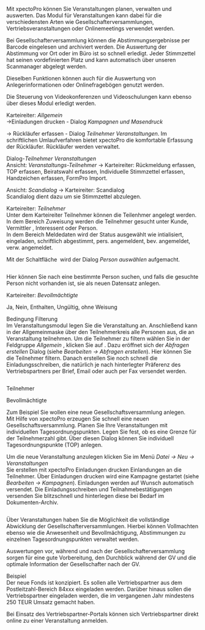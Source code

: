 <!DOCTYPE html>
<html>
<head>
<meta charset="utf-8">
<meta name="viewport" content="width=device-width, initial-scale=1.0">
<title>600_Veranstaltungen.md</title>
<link rel="stylesheet" href="https://stackedit.io/res-min/themes/base.css" />
<script type="text/javascript" src="https://cdn.mathjax.org/mathjax/latest/MathJax.js?config=TeX-AMS_HTML"></script>
</head>
<body><div class="container"><p>Mit xpectoPro können Sie Veranstaltungen planen, verwalten und auswerten. Das Modul für Veranstaltungen kann dabei für die verschiedensten Arten wie Gesellschafterversammlungen, Vertriebsveranstaltungen oder Onlinemeetings verwendet werden.</p>

<p>Bei Gesellschafterversammlung können die Abstimmungsergebnisse per Barcode eingelesen und archiviert werden. Die Auswertung der Abstimmung vor Ort oder im Büro ist so schnell erledigt. Jeder Stimmzettel hat seinen vordefinierten Platz und kann automatisch über unseren Scanmanager abgelegt werden.</p>

<p>Dieselben Funktionen können auch für die Auswertung von Anlegerinformationen oder Onlinefragebögen genutzt werden.</p>

<p>Die Steuerung von Videokonferenzen und Videoschulungen kann ebenso über dieses Modul erledigt werden.</p>

<p>Karteireiter: <em>Allgemein</em>  <br>
→Einladungen drucken - Dialog <em>Kampagnen und Masendruck</em></p>

<p>→ Rückläufer erfassen - Dialog <em>Teilnehmer Veranstaltungen</em>. Im schriftlichen Umlaufverfahren bietet xpectoPro die komfortable Erfassung der Rückläufer. Rückläufer werden verwaltet.</p>

<p>Dialog-<em>Teilnehmer  Veranstaltungen</em> <br>
Ansicht: <em>Veranstaltungs-Teilnehmer</em> → Karteireiter: Rückmeldung erfassen, TOP erfassen, Beiratswahl erfassen, Individuelle Stimmzettel erfassen, Handzeichen erfassen, FormPro Import. <br>
<img src="http://xpecto.github.io/docs/img/img_1432887691419.png" alt="" title=""></p>

<p>Ansicht: <em>Scandialog</em> → Karteireiter: Scandialog  <br>
<img src="http://xpecto.github.io/docs/img/img_1432887789278.png" alt="" title=""> <br>
 Scandialog dient dazu um sie Stimmzettel abzulegen.    </p>

<p>Karteireiter: <em>Teilnehmer</em> <br>
Unter dem Karteireiter Teilnehmer können die Teilenhmer angelegt werden. In dem Bereich Zuweisung werden die Teilnehmer gesucht unter Kunde, Vermittler , Interessent oder Person. <br>
In dem Bereich Meldedaten wird der Status ausgewählt wie intialisiert, eingeladen, schriftlich abgestimmt, pers. angemeldent, bev. angemeldet, verw. angemeldet.</p>

<p>Mit der Schaltfläche <img src="http://xpecto.github.io/docs/img/img_1426499792252.png" alt="" title=""> wird der Dialog <em>Person auswählen</em> aufgemacht. </p>

<p><img src="http://xpecto.github.io/docs/img/img_1426500257178.png" alt="" title=""></p>

<p>Hier können Sie nach eine bestimmte Person suchen, und falls die gesuchte Person nicht vorhanden ist, sie als neuen Datensatz anlegen.</p>

<p>Karteireiter: <em>Bevollmächtigte</em></p>

<p>Ja, Nein, Enthalten, Ungültig, ohne Weisung</p>

<p>Bedingung Filterung <br>
Im Veranstaltungsmodul legen Sie die Veranstaltung an. Anschließend kann in der Allgemeinmaske über den Teilnehmerkreis alle Personen aus, die an Veranstaltung teilnehmen. Um die Teilnehmer zu filtern wählen Sie in der Feldgruppe <em>Allgemein</em> <img src="http://xpecto.github.io/docs/img/img_1432886377432.png" alt="" title="">, klicken Sie auf <img src="http://xpecto.github.io/docs/img/img_1432890657651.png" alt="" title="">. Dazu eröffnet sich der <em>Abfragen erstellen</em> Dialog (siehe <em>Bearbeiten → Abfragen erstellen</em>). Hier können Sie die Teilnehmer filtern. Danach erstellen Sie noch schnell die Einladungsschreiben, die natürlich je nach hinterlegter Präferenz des Vertriebspartners per Brief, Email oder auch per Fax versendet werden. <br>
<img src="http://xpecto.github.io/docs/img/img_1430841532256.png" alt="" title=""></p>

<p><img src="http://xpecto.github.io/docs/img/img_1430841673284.png" alt="" title=""></p>

<p>Teilnehmer <br>
<img src="http://xpecto.github.io/docs/img/img_1430841952667.png" alt="" title=""></p>

<p>Bevollmächtigte <br>
<img src="http://xpecto.github.io/docs/img/img_1430842006511.png" alt="" title=""></p>

<p>Zum Beispiel Sie wollen eine neue Gesellschaftsversammlung anlegen. <br>
Mit Hilfe von xpectoPro erzeugen Sie schnell eine neuen Gesellschaftsversammlung. Planen Sie Ihre Veranstaltungen mit individuellen Tagesordnungspunkten. Legen Sie fest, ob es eine Grenze für der Teilnehmerzahl gibt. Über diesen Dialog können Sie individuell Tagesordnungspunkte (TOP) anlegen.  </p>

<p>Um die neue Veranstaltung anzulegen klicken Sie im Menü <em>Datei → Neu → Veranstaltungen</em> <br>
Sie erstellen mit xpectoPro Einladungen drucken Einlandungen an die Teilnehmer. Über Einladungen drucken wird eine Kampagne gestartet (siehe <em>Bearbeiten → Kampagnen</em>). Einladungen werden auf Wunsch automatisch versendet. Die Einladungsschreiben und Teilnahmebestätigungen versenden Sie blitzschnell und hinterlegen diese bei Bedarf im Dokumenten-Archiv.</p>

<p><img src="http://xpecto.github.io/docs/img/img_1432885282511.png" alt="" title=""></p>

<p>Über Veranstaltungen haben Sie die Möglichkeit die vollständige Abwicklung der Gesellschafterversammlungen. Hierbei können Vollmachten ebenso wie die Anwesenheit und Bevollmächtigung, Abstimmungen zu einzelnen Tagesordnungspunkten verwaltet werden.</p>

<p>Auswertungen vor, während und nach der Gesellschafterversammlung sorgen für eine gute Vorbereitung, den Durchblick während der GV und die optimale Information der Gesellschafter nach der GV.</p>

<p>Beispiel <br>
Der neue Fonds ist konzipiert. Es sollen alle Vertriebspartner aus dem Postleitzahl-Bereich 84xxx eingeladen werden. Darüber hinaus sollen die Vertriebspartner eingeladen werden, die im vergangenen Jahr mindestens 250 TEUR Umsatz gemacht haben.</p>

<p>Bei Einsatz des Vertriebspartner-Portals können sich Vertriebspartner direkt online zu einer Veranstaltung anmelden.</p></div></body>
</html>